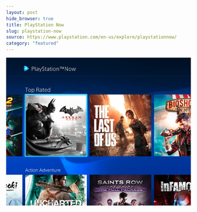```yaml
---
layout: post
hide_browser: true
title: PlayStation Now
slug: playstation-now
source: https://www.playstation.com/en-us/explore/playstationnow/
category: "featured"
---
```


<img src="/screenshots/playstation-now.png" alt="PlayStation Now">
